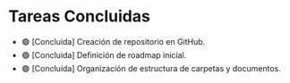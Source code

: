 
# Tareas Concluidas

- 🟢 [Concluida] Creación de repositorio en GitHub.
- 🟢 [Concluida] Definición de roadmap inicial.
- 🟢 [Concluida] Organización de estructura de carpetas y documentos.
